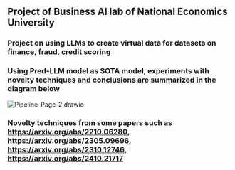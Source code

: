 ## Project of Business AI lab of National Economics University

### Project on using LLMs to create virtual data for datasets on finance, fraud, credit scoring

### Using Pred-LLM model as SOTA model, experiments with novelty techniques and conclusions are summarized in the diagram below

![Pipeline-Page-2 drawio](https://github.com/user-attachments/assets/c04fa704-2799-4b83-a6c4-c9f0f3ec5723)

### Novelty techniques from some papers such as https://arxiv.org/abs/2210.06280, https://arxiv.org/abs/2305.09696, https://arxiv.org/abs/2310.12746, https://arxiv.org/abs/2410.21717
